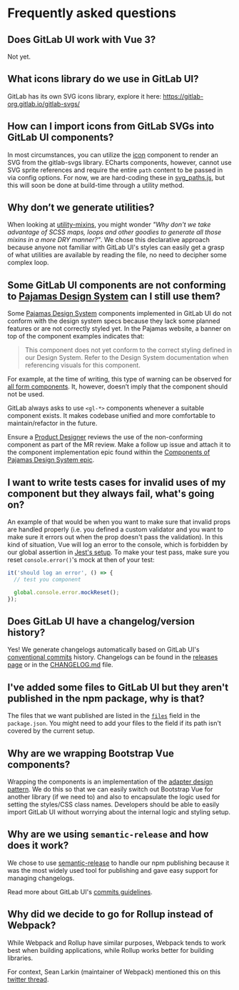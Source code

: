 # Frequently asked questions

## Does GitLab UI work with Vue 3?

Not yet.

## What icons library do we use in GitLab UI?

GitLab has its own SVG icons library, explore it here: <https://gitlab-org.gitlab.io/gitlab-svgs/>

## How can I import icons from GitLab SVGs into GitLab UI components?

In most circumstances, you can utilize the [icon](https://gitlab-org.gitlab.io/gitlab-ui/?path=/story/base-icon--default)
component to render an SVG from the gitlab-svgs library. ECharts components, however,
cannot use SVG sprite references and require the entire `path` content to be
passed in via config options. For now, we are hard-coding these in [svg_paths.js](src/utils/svgs/svg_paths.js),
but this will soon be done at build-time through a utility method.

## Why don’t we generate utilities?

When looking at [utility-mixins](src/scss/utility-mixins/index.scss), you might
wonder _"Why don't we take advantage of SCSS maps, loops and other goodies to
generate all those mixins in a more DRY manner?"_. We chose this declarative
approach because anyone not familiar with GitLab UI's styles can easily get a
grasp of what utilities are available by reading the file, no need to decipher
some complex loop.

## Some GitLab UI components are not conforming to [Pajamas Design System](https://design.gitlab.com/) can I still use them?

Some [Pajamas Design System](https://design.gitlab.com/) components implemented
in GitLab UI do not conform with the design system specs because they lack some
planned features or are not correctly styled yet. In the Pajamas website, a banner
on top of the component examples indicates that:

> This component does not yet conform to the correct styling defined in our Design
System. Refer to the Design System documentation when referencing visuals for this
component.

For example, at the time of writing, this type of warning can be observed for
[all form components](https://design.gitlab.com/components/forms). It, however,
doesn’t imply that the component should not be used.

GitLab always asks to use `<gl-*>` components whenever a suitable component exists.
It makes codebase unified and more comfortable to maintain/refactor in the future.

Ensure a [Product Designer](https://about.gitlab.com/company/team/?department=ux-department)
reviews the use of the non-conforming component as part of the MR review. Make a
follow up issue and attach it to the component implementation epic found within
the [Components of Pajamas Design System epic](https://gitlab.com/groups/gitlab-org/-/epics/973).

## I want to write tests cases for invalid uses of my component but they always fail, what's going on?

An example of that would be when you want to make sure that invalid props are handled properly
(i.e. you defined a custom validator and you want to make sure it errors out when the prop
doesn't pass the validation). In this kind of situation, Vue will log an error to the console,
which is forbidden by our global assertion in [Jest's setup](tests/jest_setup.js). To make your
test pass, make sure you reset `console.error()`'s mock at then of your test:

```js
it('should log an error', () => {
  // test you component

  global.console.error.mockReset();
});
```

## Does GitLab UI have a changelog/version history?

Yes! We generate changelogs automatically based on GitLab UI's
[conventional commits](https://www.conventionalcommits.org/) history.
Changelogs can be found in the [releases page](https://gitlab.com/gitlab-org/gitlab-ui/-/releases)
or in the [CHANGELOG.md](./CHANGELOG.md) file.

## I've added some files to GitLab UI but they aren't published in the npm package, why is that?

The files that we want published are listed in the [`files`](https://docs.npmjs.com/files/package.json#files)
field in the `package.json`. You might need to add your files to the field if its path isn't covered
by the current setup.

## Why are we wrapping Bootstrap Vue components?

Wrapping the components is an implementation of the [adapter design pattern](https://en.wikipedia.org/wiki/Adapter_pattern).
We do this so that we can easily switch out Bootstrap Vue for another library (if we need to) and
also to encapsulate the logic used for setting the styles/CSS class names. Developers should be able
to easily import GitLab UI without worrying about the internal logic and styling setup.

## Why are we using `semantic-release` and how does it work?

We chose to use [semantic-release](https://github.com/semantic-release/semantic-release) to handle
our npm publishing because it was the most widely used tool for publishing and gave easy support for
managing changelogs.

Read more about GitLab UI's [commits guidelines](./doc/contributing/commits.md).

## Why did we decide to go for Rollup instead of Webpack?

While Webpack and Rollup have similar purposes, Webpack tends to work best when building applications,
while Rollup works better for building libraries.

For context, Sean Larkin (maintainer of Webpack) mentioned this on this [twitter thread](https://twitter.com/TheLarkInn/status/849792234002063360).
